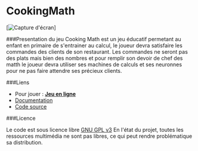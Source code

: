 # CookingMath
[![Capture d'écran](https://zupimages.net/up/20/26/dde6.png "Capture d'écran")]

###Presentation du jeu
Cooking Math est un jeu éducatif permetant au enfant en primaire de s'entrainer au calcul, le joueur devra satisfaire les commandes des clients de son restaurant. Les commandes ne seront pas des plats mais bien des nombres et pour remplir son devoir de chef des matth le joueur devra utiliser ses machines de calculs et ses neuronnes pour ne pas faire attendre ses précieux clients.

###Liens

- Pour jouer : **[Jeu en ligne](https://alexandreduplay.github.io/CookingMath/)**
- [Documentation ](http://madocumentation/)
- [Code source](https://github.com/AlexandreDuplay/CookingMath/)

###Licence

Le code est sous licence libre  [GNU GPL v3](https://github.com/AlexandreDuplay/CookingMath/blob/master/LICENSE)
En l'état du projet, toutes les ressources multimédia ne sont pas libres, ce qui peut rendre problématique sa distribution.
